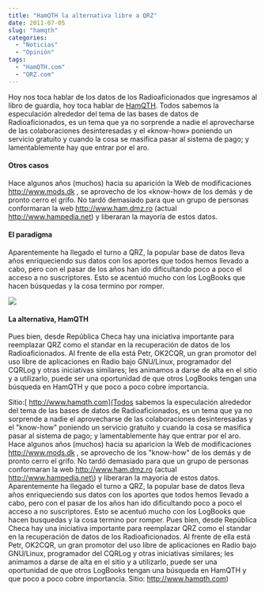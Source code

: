 ```yaml
---
title: "HamQTH la alternativa libre a QRZ"
date: 2011-07-05
slug: "hamqth"
categories:
  - "Noticias"
  - "Opinión"
tags:
  - "HamQTH.com"
  - "QRZ.com"
---
```


Hoy nos toca hablar de los datos de los Radioaficionados que ingresamos al libro de guardia, hoy toca hablar de [HamQTH](https://www.hamqth.com). Todos sabemos la especulación alrededor del tema de las bases de datos de Radioaficionados, es un tema que ya no sorprende a nadie el aprovecharse de las colaboraciones desinteresadas y el «know-how» poniendo un servicio gratuito y cuando la cosa se masifica pasar al sistema de pago; y lamentablemente hay que entrar por el aro.

#### Otros casos

Hace algunos años (muchos) hacia su aparición la Web de modificaciones http://www.mods.dk , se aprovecho de los «know-how» de los demás y de pronto cerro el grifo. No tardó demasiado para que un grupo de personas conformaran la web http://www.ham.dmz.ro (actual http://www.hampedia.net) y liberaran la mayoría de estos datos.

#### El paradigma

Aparentemente ha llegado el turno a QRZ, la popular base de datos lleva años enriqueciendo sus datos con los aportes que todos hemos llevado a cabo, pero con el pasar de los años han ido dificultando poco a poco el acceso a no suscriptores. Esto se acentuó mucho con los LogBooks que hacen búsquedas y la cosa termino por romper.

![](https://www.eb1tr.com/wp-content/uploads/2011/07/paskola_internetu.jpg)

#### La alternativa, HamQTH

Pues bien, desde República Checa hay una iniciativa importante para reemplazar QRZ como el standar en la recuperación de datos de los Radioaficionados. Al frente de ella está Petr, OK2CQR, un gran promotor del uso libre de aplicaciones en Radio bajo GNU/Linux, programador del CQRLog y otras iniciativas similares; les animamos a darse de alta en el sitio y a utilizarlo, puede ser una oportunidad de que otros LogBooks tengan una búsqueda en HamQTH y que poco a poco cobre importancia.

Sitio:[ http://www.hamqth.com](Todos sabemos la especulación alrededor del tema de las bases de datos de Radioaficionados, es un tema que ya no sorprende a nadie el aprovecharse de las colaboraciones desinteresadas y el "know-how" poniendo un servicio gratuito y cuando la cosa se masifica pasar al sistema de pago; y lamentablemente hay que entrar por el aro. Hace algunos años \(muchos\) hacia su aparicion la Web de modificaciones http://www.mods.dk , se aprovecho de los "know-how" de los demás y de pronto cerro el grifo. No tardó demasiado para que un grupo de personas conformaran la web http://www.ham.dmz.ro \(actual http://www.hampedia.net\) y liberaran la mayoria de estos datos. Aparentemente ha llegado el turno a QRZ, la popular base de datos lleva años enriqueciendo sus datos con los aportes que todos hemos llevado a cabo, pero con el pasar de los años han ido dificultando poco a poco el acceso a no suscriptores. Esto se acentuó mucho con los LogBooks que hacen busquedas y la cosa termino por romper. Pues bien, desde República Checa hay una iniciativa importante para reemplazar QRZ como el standar en la recuperación de datos de los Radioaficionados. Al frente de ella está Petr, OK2CQR, un gran promotor del uso libre de aplicaciones en Radio bajo GNU/Linux, programador del CQRLog y otras iniciativas similares; les animamos a darse de alta en el sitio y a utilizarlo, puede ser una oportunidad de que otros LogBooks tengan una búsqueda en HamQTH y que poco a poco cobre importancia. Sitio: http://www.hamqth.com)
